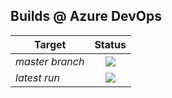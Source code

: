 ## Builds @ Azure DevOps

 Target           | Status
----------------- | :----:
 _master branch_  | [![](https://dev.azure.com/skiss-project/driver.uiautomation/_apis/build/status/skiss-project.driver-uiautomation-ci?branchName=master)](https://dev.azure.com/skiss-project/driver.uiautomation/_build/latest?definitionId=3&branchName=master)
 _latest run_     | [![](https://dev.azure.com/skiss-project/driver.uiautomation/_apis/build/status/skiss-project.driver-uiautomation-ci)](https://dev.azure.com/skiss-project/driver.uiautomation/_build/latest?definitionId=3)
